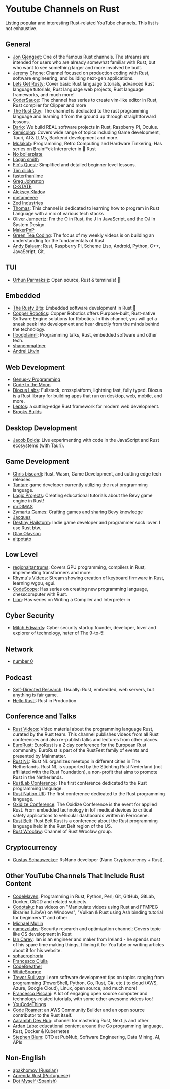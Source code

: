 
# Youtube Channels on Rust

Listing popular and interesting Rust-related YouTube channels. This list is not exhaustive.


## General
- [Jon Gjengset](https://youtube.com/@jonhoo): One of the famous Rust channels. The streams are intended for users who are already somewhat familiar with Rust, but who want to see something larger and more involved be built. 
- [Jeremy Chone](https://youtube.com/@JeremyChone): Channel focused on production coding with Rust, software engineering, and building next-gen applications.
- [Lets Get Rusty](https://youtube.com/@letsgetrusty): Cover basic Rust language tutorials, advanced Rust language tutorials, Rust language web projects, Rust language frameworks, and much more! 
- [CoderSauce](https://www.youtube.com/@CoderSauce): The channel has series to create vim-like editor in Rust, Rust compiler for Clipper and more
- [The Rust Guy](https://www.youtube.com/@therustguy10): The channel is dedicated to the rust programming language and learning it from the ground up through straightforward lessons. 
- [Dario](https://www.youtube.com/@dario.lencina): We build REAL software projects in Rust, Raspberry PI, Oculus.
- [Semicolon](https://www.youtube.com/@Semicolon10): Covers wide range of topics including Game development, Tauri, AI & LLMs, Backend development and more.
- [MrJakob](https://www.youtube.com/@MrJakob/playlists): Programming, Retro Computing and Hardware Tinkering; Has series on Brainf*ck Interpreter in 🦀 Rust
- [No boilerplate](https://youtube.com/@NoBoilerplate)
- [Logan smith](https://youtube.com/@_noisecode)
- [Fio's Quest](https://www.youtube.com/@FiosQuest): Simplified and detailed beginner level lessons. 
- [Tim clicks](https://youtube.com/@timClicks)
- [fasterthanlime](https://www.youtube.com/@fasterthanlime)
- [Greg Johnston](https://www.youtube.com/@gbjxc/videos)
- [C-STATE](https://www.youtube.com/@cstate96/videos)
- [Aleksey Kladov](https://www.youtube.com/@alekseykladov1144/videos)
- [metameeee](https://www.youtube.com/@metameeee/playlists)
- [Zed Industries](https://www.youtube.com/@zeddotdev)
- [Thomas](https://www.youtube.com/@nyxtom): This channel is dedicated to learning how to program in Rust Language with a mix of various tech stacks 
- [Oliver Jumpertz](https://www.youtube.com/@oliverjumpertzme/videos): I'm the O in Rust, the J in JavaScript, and the OJ in System Design.
- [MakerPnP](https://www.youtube.com/@makerpnp)
- [Green Tea Coding](https://www.youtube.com/@GreenTeaCoding/featured): The focus of my weekly videos is on building an understanding for the fundamentals of Rust
- [Andy Balaam](https://www.youtube.com/@ajbalaam/playlists): Rust, Raspberry Pi, Scheme Lisp, Android, Python, C++, JavaScript, Git.  

## TUI
- [Orhun Parmaksız](https://www.youtube.com/@orhundev): Open source, Rust & terminals! 🦀

## Embedded
- [The Rusty Bits](https://youtube.com/@therustybits): Embedded software development in Rust 🦀
- [Copper Robotics](https://www.youtube.com/@CopperRobotics): Copper Robotics offers Purpose-built, Rust-native Software Engine solutions for Robotics. In this channel, you will get a sneak peek into development and hear directly from the minds behind the technology.
- [floodplainnl](https://www.youtube.com/@floodplainnl): Programming talks, Rust, embedded software and other tech.
- [shanemmattner](https://www.youtube.com/@shanemmattner)
- [Andrei Litvin](https://www.youtube.com/@embedded-rust)

## Web Development

- [Genus-v Programming](https://www.youtube.com/@GenusvProgramming/playlists)
- [Code to the Moon](https://youtube.com/@codetothemoon)
- [Dioxus Labs](https://www.youtube.com/@DioxusLabs): Fullstack, crossplatform, lightning fast, fully typed. Dioxus is a Rust library for building apps that run on desktop, web, mobile, and more.
- [Leptos](https://www.youtube.com/@leptos-dev):  a cutting-edge Rust framework for modern web development.
- [Brooks Builds](https://youtube.com/@BrooksBuilds)

## Desktop Development
- [Jacob Bolda](https://www.youtube.com/@JacobBolda): Live experimenting with code in the JavaScript and Rust ecosystems (with Tauri).

## Game Development
- [Chris biscardi](https://www.youtube.com/@chrisbiscardi): Rust, Wasm, Game Development, and cutting edge tech releases.
- [Tantan](https://www.youtube.com/@Tantandev/videos): game developer currently utilizing the rust programming language.
- [Logic Projects](https://www.youtube.com/@logicprojects): Creating educational tutorials about the Bevy game engine in Rust!
- [mrDIMAS](https://www.youtube.com/@xCoolMrDimas/videos)
- [Zymartu Games](https://www.youtube.com/@ZymartuGames): Crafting games and sharing Bevy knowledge
- [Jacques](https://www.youtube.com/@jacques-dev)
- [Destiny Hailstorm](https://www.youtube.com/@DestinyHailstorm): Indie game developer and programmer sock lover. I use Rust btw.
- [Olav Olavson](https://www.youtube.com/@olavolavson5302)
- [altpotato](https://www.youtube.com/@alternativepotato)

## Low Level
- [regionaltantrums](https://www.youtube.com/@regionaltantrums): Covers GPU programming, compilers in Rust, implementing transformers and more.
- [Rhymu's Videos](https://www.youtube.com/@rhymu): Stream showing creation of keyboard firmware in Rust, learning wgpu, egui.
- [CodeScope](https://www.youtube.com/@codescope6903/playlists): Has series on creating new programming language, chesscomputer with Rust.
- [Lion](https://www.youtube.com/@lionkor98): Has series on Writing a Compiler and Interpreter in 

## Cyber Security
- [Mitch Edwards](https://www.youtube.com/@valhalla_dev): Cyber security startup founder, developer, lover and explorer of technology, hater of The 9-to-5!

## Network

- [number 0](https://www.youtube.com/@n0computer)

## Podcast

- [Self-Directed Research](https://www.youtube.com/@sdr_pod/videos): Usually: Rust, embedded, web servers, but anything is fair game.
- [Hello Rust!](https://www.youtube.com/@HelloRust): Rust in Production

## Conference and Talks

- [Rust Videos](https://www.youtube.com/@RustVideos/playlists): Video material about the programming language Rust, curated by the Rust team.  This channel publishes videos from all Rust conferences and also re-publish talks and lectures from other places.
- [EuroRust](https://www.youtube.com/@eurorust): EuroRust is a 2 day conference for the European Rust community. EuroRust is part of the RustFest family of events and presented by Mainmatter. 
- [Rust NL](https://www.youtube.com/@rustnederlandrustnl): Rust NL organizes meetups in different cities in The Netherlands.  Rust NL is supported by the Stichting Rust Nederland (not affiliated with the Rust Foundation), a non-profit that aims to promote Rust in the Netherlands.
- [RustLab Conference](https://www.youtube.com/@rustnationuk): The first conference dedicated to the Rust programming language.
- [Rust Nation UK](https://www.youtube.com/@rustnationuk): The first conference dedicated to the Rust programming language.
- [Oxidize Conference](https://www.youtube.com/@OxidizeConf/playlists): The Oxidize Conference is the event for applied Rust. From embedded technology in IoT medical devices to critical safety applications to vehicular dashboards written in Ferrocene.
- [Rust Belt](https://www.youtube.com/@rustbeltrust): Rust Belt Rust is a conference about the Rust programming language held in the Rust Belt region of the US.
- [Rust Wrocław](https://www.youtube.com/c/RustWroc%C5%82aw): Channel of Rust Wrocław group.


## Cryptocurrency
- [Gustav Schauwecker](https://www.youtube.com/@gschauwecker/featured): RsNano developer (Nano Cryptocurrency + Rust).

## Other YouTube Channels That Include Rust Content

- [CodeMaven](https://www.youtube.com/@CodeMaven): Programming in Rust, Python, Perl;  Git, GitHub, GitLab, Docker, CI/CD and related subjects.
- [Codotaku](https://www.youtube.com/@Codotaku/videos): has videos on "Manipulate videos using Rust and FFMPEG libraries (LibAV) on Windows", "Vulkan & Rust using Ash binding tutorial for beginners 1" and other
- [Michael Mullin](https://www.youtube.com/@masmullin/videos)
- [gamozolabs](https://www.youtube.com/@gamozolabs/videos): Security research and optimization channel; Covers topic like OS development in Rust
- [Ian Carey](https://www.youtube.com/@careyian/playlists): Ian is an engineer and maker from Ireland - he spends most of his spare time making things, filiming it for YouTube or writing articles about it for his website.
- [sphaerophoria](https://www.youtube.com/@sphaerophoria)
- [Francesco Ciulla](https://youtube.com/@francescociulla)
- [CodeBreather](https://www.youtube.com/@codebreatherHQ/featured)
- [WhiteSponge](https://www.youtube.com/@WhiteSponge/playlists)
- [Trevor Sullivan](https://www.youtube.com/@TrevorSullivan): Learn software development tips on topics ranging from programming (PowerShell, Python, Go, Rust, C#, etc.) to cloud (AWS, Azure, Google Cloud), Linux, open source, and much more!
- [Francesco Piscani](https://www.youtube.com/@cesco345/playlists): A lot of engaging open source computer and technology-related tutorials, with some other awesome videos too!
- [YouCodeThings](https://www.youtube.com/playlist?list=PLVT0QN6kDrbd3KZr4EkBNvjSDTaZyxwhM)
- [Code Roamer](https://www.youtube.com/@coderoamer):  an AWS Community Builder and an open source contributor to the Rust itself.
- [Aarambh Dev Hub](https://www.youtube.com/@AarambhDevHub):  channel for mastering Rust, Next.js and other
- [Ardan Labs](https://www.youtube.com/@ardanlabs/playlists): educational content around the Go programming language, Rust, Docker & Kubernetes
- [Stephen Blum](https://www.youtube.com/@StephenBlum/playlists): CTO at PubNub, Software Engineering, Data Mining, AI, APIs

## Non-English
- [apakhomov \(Russian\)](https://www.youtube.com/@apkhmv)
- [Aprenda Rust \(Portuguese\)](https://www.youtube.com/playlist?list=PLjSf4DcGBdiGCNOrCoFgtj0KrUq1MRUME)
- [Dot Myself \(Spanish\)](https://www.youtube.com/@dotmyself)
